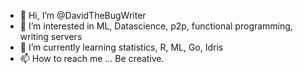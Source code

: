 - 👋 Hi, I’m @DavidTheBugWriter
- 👀 I’m interested in ML, Datascience, p2p, functional programming, writing servers
- 🌱 I’m currently learning statistics, R, ML, Go, Idris
- 📫 How to reach me ... Be creative.

<!---
DavidTheBugWriter/DavidTheBugWriter is a ✨ special ✨ repository because its `README.md` (this file) appears on your GitHub profile.
You can click the Preview link to take a look at your changes.
--->
